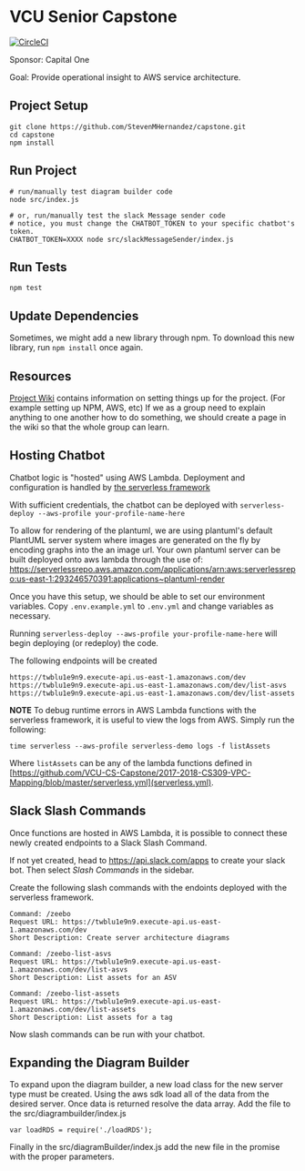 # VCU Senior Capstone

[![CircleCI](https://circleci.com/gh/StevenMHernandez/capstone.svg?style=svg)](https://circleci.com/gh/StevenMHernandez/capstone)

Sponsor: Capital One

Goal: Provide operational insight to AWS service architecture.

## Project Setup

```
git clone https://github.com/StevenMHernandez/capstone.git
cd capstone
npm install
```

## Run Project

```
# run/manually test diagram builder code
node src/index.js

# or, run/manually test the slack Message sender code
# notice, you must change the CHATBOT_TOKEN to your specific chatbot's token.
CHATBOT_TOKEN=XXXX node src/slackMessageSender/index.js
```

## Run Tests

```
npm test
```

## Update Dependencies

Sometimes, we might add a new library through npm. To download this new library, run `npm install` once again.

## Resources

[Project Wiki](https://github.com/StevenMHernandez/capstone/wiki) contains information on setting things up for the project.
(For example setting up NPM, AWS, etc)
If we as a group need to explain anything to one another how to do something,
we should create a page in the wiki so that the whole group can learn.

## Hosting Chatbot

Chatbot logic is "hosted" using AWS Lambda. Deployment and configuration is handled by [the serverless framework](https://github.com/serverless/serverless)

With sufficient credentials, the chatbot can be deployed with `serverless-deploy --aws-profile your-profile-name-here`

To allow for rendering of the plantuml, we are using plantuml's default PlantUML server system where images are generated on the fly by encoding graphs into the an image url.
Your own plantuml server can be built deployed onto aws lambda through the use of:
https://serverlessrepo.aws.amazon.com/applications/arn:aws:serverlessrepo:us-east-1:293246570391:applications~plantuml-render

Once you have this setup, we should be able to set our environment variables. Copy `.env.example.yml` to `.env.yml` and change variables as necessary.

Running `serverless-deploy --aws-profile your-profile-name-here` will begin deploying (or redeploy) the code. 

The following endpoints will be created

```
https://twblu1e9n9.execute-api.us-east-1.amazonaws.com/dev
https://twblu1e9n9.execute-api.us-east-1.amazonaws.com/dev/list-asvs
https://twblu1e9n9.execute-api.us-east-1.amazonaws.com/dev/list-assets
```

**NOTE** To debug runtime errors in AWS Lambda functions with the serverless framework, it is useful to view the logs from AWS. Simply run the following:

```
time serverless --aws-profile serverless-demo logs -f listAssets
```

Where `listAssets` can be any of the lambda functions defined in [https://github.com/VCU-CS-Capstone/2017-2018-CS309-VPC-Mapping/blob/master/serverless.yml](serverless.yml).

## Slack Slash Commands

Once functions are hosted in AWS Lambda, it is possible to connect these newly created endpoints to a Slack Slash Command.

If not yet created, head to https://api.slack.com/apps to create your slack bot. Then select *Slash Commands* in the sidebar.

Create the following slash commands with the endoints deployed with the serverless framework.

```
Command: /zeebo
Request URL: https://twblu1e9n9.execute-api.us-east-1.amazonaws.com/dev
Short Description: Create server architecture diagrams
```

```
Command: /zeebo-list-asvs
Request URL: https://twblu1e9n9.execute-api.us-east-1.amazonaws.com/dev/list-asvs
Short Description: List assets for an ASV
```

```
Command: /zeebo-list-assets
Request URL: https://twblu1e9n9.execute-api.us-east-1.amazonaws.com/dev/list-assets
Short Description: List assets for a tag
```

Now slash commands can be run with your chatbot.

## Expanding the Diagram Builder

To expand upon the diagram builder, a new load class for the new server type must be created. Using the aws sdk load all of the data from the desired server. Once data is returned resolve the data array. Add the file to the src/diagrambuilder/index.js

`var loadRDS = require('./loadRDS');
` 

Finally in the src/diagramBuilder/index.js add the new file in the promise with the proper parameters.
